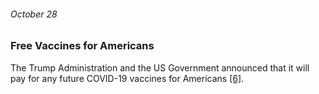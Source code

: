 ###### October 28

### Free Vaccines for Americans 

The Trump Administration and the US Government announced that it will pay for any future COVID-19 vaccines for Americans [[6]](https://www.thinkglobalhealth.org/article/updated-timeline-coronavirus). 